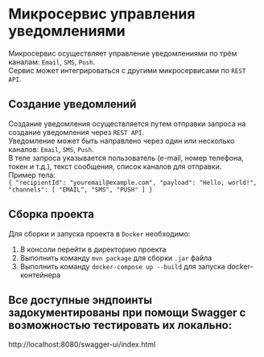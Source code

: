# Микросервис управления уведомлениями
Микросервис осуществляет управление уведомлениями по трём каналам: `Email`, `SMS`, `Push`.  
Сервис может интегрироваться с другими микросервисами по `REST API`.  

## Создание уведомлений
Создание уведомления осуществляется путем отправки запроса на создание уведомления через `REST API`.  
Уведомление может быть направлено через один или несколько каналов: `Email`, `SMS`, `Push`.  
В теле запроса указывается пользователь (e-mail, номер телефона, токен и т.д.), текст сообщения, список каналов для отправки.  
Пример тела:  
``{
  "recipientId": "youremail@example.com",
  "payload": "Hello, world!",
  "channels": [
    "EMAIL",
    "SMS",
    "PUSH"
  ]
}``  

## Сборка проекта
Для сборки и запуска проекта в `Docker` необходимо: 
1. В консоли перейти в директорию проекта
2. Выполнить команду `mvn package` для сборки `.jar` файла
3. Выполнить команду `docker-compose up --build` для запуска docker-контейнера

## Все доступные эндпоинты задокументированы при помощи Swagger с возможностью тестировать их локально:  
http://localhost:8080/swagger-ui/index.html  

